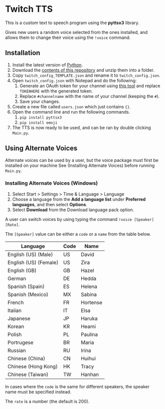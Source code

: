 # Twitch TTS

This is a custom text to speech program using the **pyttsx3** library.

Gives new users a random voice selected from the ones installed, and allows them to change their voice using the `!voice` command. 

## Installation

1. Install the latest version of [Python](https://www.python.org/downloads/).
2. Download the [contents of this repository](https://github.com/Skyhawk33/TwitchTTS/archive/refs/heads/main.zip) and unzip them into a folder.
3. Copy `twitch_config_TEMPLATE.json` and rename it to `twitch_config.json`.
4. Open `twitch_config.json` with Notepad and do the following:
	1. Generate an OAuth token for your channel using [this tool](https://twitchapps.com/tmi/) and replace `TOKENHERE` with the generated token.
	2. Replace `#channelname` with the name of your channel (keeping the `#`).
	3. Save your changes.
5. Create a new file called `users.json` which just contains `{}`.
6. Open the command line and run the following commands.
	1. `pip install pyttsx3`
	2. `pip install emoji`
7. The TTS is now ready to be used, and can be ran by double clicking `Main.py`.

## Using Alternate Voices

Alternate voices can be used by a user, but the voice package must first be installed on your machine See (Installing Alternate Voices) before running `Main.py`.

### Installing Alternate Voices (Windows)

1. Select Start > Settings > Time & Language > Language
2. Choose a language from the **Add a language list** under **Preferred languages**, and then select **Options**.
3. Select **Download** from the Download language pack option.

A user can switch voices by using typing the command `!voice [Speaker] [Rate]`.

The `[Speaker]` value can be either a `code` or a `name` from the table below.

|Language|Code|Name|
|---|---|---|
|English (US) (Male)|US|David|
|English (US) (Female)|US|Zira|
|English (GB)|GB|Hazel|
|German|DE|Hedda|
|Spanish (Spain)|ES|Helena|
|Spanish (Mexico)|MX|Sabina|
|French|FR|Hortense|
|Italian|IT|Elsa|
|Japanese|JP|Haruka|
|Korean|KR|Heami|
|Polish|PL|Paulina|
|Portrugese|BR|Maria|
|Russian|RU|Irina|
|Chinese (China)|CN|Huihui|
|Chinese (Hong Kong)|HK|Tracy|
|Chinese (Taiwan)|TW|Hanhan|

In cases where the `code` is the same for different speakers, the speaker name must be specified instead.

The `rate` is a number (the default is 200).

